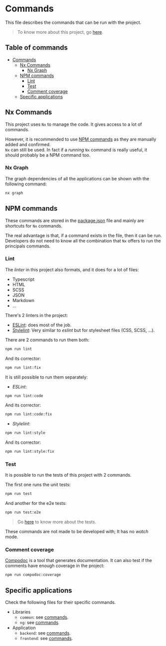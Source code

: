 # Commands

This file describes the commands that can be run with the project.

> To know more about this project, go [here](../README.md).

## Table of commands

<!-- TOC -->
* [Commands](#commands)
  * [Nx Commands](#nx-commands)
    * [Nx Graph](#nx-graph)
  * [NPM commands](#npm-commands)
    * [Lint](#lint)
    * [Test](#test)
    * [Comment coverage](#comment-coverage)
  * [Specific applications](#specific-applications)
<!-- TOC -->

## Nx Commands

This project uses `Nx` to manage the code.
It gives access to a lot of commands.

However, it is recommended to use [NPM commands](#npm-commands)
as they are manually added and confirmed.  
`Nx` can still be used.
In fact if a _running_ `Nx` command is really useful, it should probably be a NPM command too.

### Nx Graph

The graph dependencies of all the applications can be shown with the following command:

```bash
nx graph
```

## NPM commands

These commands are stored in the [package.json](../package.json) file
and mainly are shortcuts for `Nx` commands.

The real advantage is that, if a command exists in the file, then it can be run.
Developers do not need to know all the combination that `Nx` offers to run the principals commands.

### Lint

The _linter_ in this project also formats,
and it does for a lot of files:

* Typescript
* HTML
* SCSS
* JSON
* Markdown
* ...

There's 2 linters in the project:

* [ESLint](https://eslint.org/): does most of the job.
* [Stylelint](https://stylelint.io/): Very similar to _eslint_ but for stylesheet files (CSS, SCSS, ...).

There are 2 commands to run them both:

```bash
npm run lint
```

And its corrector:

```bash
npm run lint:fix
```

It is still possible to run them separately:

* _ESLint_:

```bash
npm run lint:code
```

And its corrector:

```bash
npm run lint:code:fix
```

* _Stylelint_:

```bash
npm run lint:style
```

And its corrector:

```bash
npm run lint:style:fix
```

### Test

It is possible to run the tests of this project with 2 commands.

The first one runs the unit tests:

```bash
npm run test
```

And another for the e2e tests:

```bash
npm run test:e2e
```

> Go [here](./flow-testing.md#e2e-testing) to know more about the tests.

These commands are not made to be developed with;
It has no _watch_ mode.

### Comment coverage

[Compodoc](https://compodoc.app/) is a tool that generates documentation.
It can also test if the comments have enough coverage in the project:

```bash
npm run compodoc:coverage
```

## Specific applications

Check the following files for their specific commands.

* Libraries
  * `common`: see [commands](../libs/common/docs/commands.md).
  * `ng`: see [commands](../libs/ng/docs/commands.md).
* Application
  * `backend`: see [commands](../apps/backend/docs/commands.md).
  * `frontend`: see [commands](../apps/frontend/docs/commands.md).
